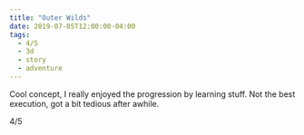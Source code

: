 ```yaml
---
title: "Outer Wilds"
date: 2019-07-05T12:00:00-04:00
tags:
  - 4/5
  - 3d
  - story
  - adventure
---
```


Cool concept, I really enjoyed the progression by learning stuff. Not the best execution, got a bit tedious after awhile.

4/5
